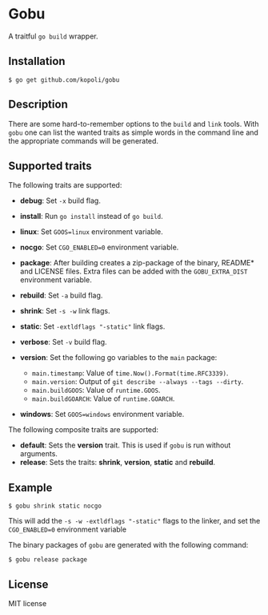 # Gobu

A traitful `go build` wrapper.

## Installation

```
$ go get github.com/kopoli/gobu
```

## Description

There are some hard-to-remember options to the `build` and `link` tools.  With
`gobu` one can list the wanted traits as simple words in the command line and
the appropriate commands will be generated.

## Supported traits

The following traits are supported:

- **debug**: Set `-x` build flag.
- **install**: Run `go install` instead of `go build`.
- **linux**: Set `GOOS=linux` environment variable.
- **nocgo**: Set `CGO_ENABLED=0` environment variable.
- **package**: After building creates a zip-package of the binary, README* and
  LICENSE files. Extra files can be added with the `GOBU_EXTRA_DIST`
  environment variable.
- **rebuild**: Set `-a` build flag.
- **shrink**: Set `-s -w` link flags.
- **static**: Set `-extldflags "-static"` link flags.
- **verbose**: Set `-v` build flag.
- **version**: Set the following go variables to the `main` package:

  * `main.timestamp`: Value of `time.Now().Format(time.RFC3339)`.
  * `main.version`: Output of `git describe --always --tags --dirty`.
  * `main.buildGOOS`: Value of `runtime.GOOS`.
  * `main.buildGOARCH`: Value of `runtime.GOARCH`.

- **windows**: Set `GOOS=windows` environment variable.

The following composite traits are supported:

- **default**: Sets the **version** trait. This is used if `gobu` is run
  without arguments.
- **release**: Sets the traits: **shrink**, **version**, **static** and
  **rebuild**.

## Example

```
$ gobu shrink static nocgo
```

This will add the `-s -w -extldflags "-static"` flags to the linker, and set
the `CGO_ENABLED=0` environment variable

The binary packages of `gobu` are generated with the following command:

```
$ gobu release package
```

## License

MIT license
